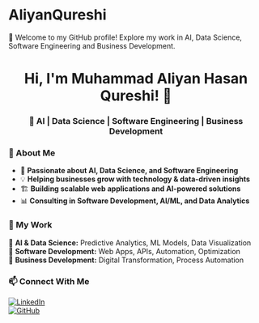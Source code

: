 # AliyanQureshi
👋 Welcome to my GitHub profile! Explore my work in AI, Data Science, Software Engineering and Business Development.
<h1 align="center">Hi, I'm Muhammad Aliyan Hasan Qureshi! 👋</h1>  
<h3 align="center">🚀 AI | Data Science | Software Engineering | Business Development</h3>  

### 🔹 About Me  
- 🎯 **Passionate about AI, Data Science, and Software Engineering**  
- 💡 **Helping businesses grow with technology & data-driven insights**  
- 🏗️ **Building scalable web applications and AI-powered solutions**  
- 📊 **Consulting in Software Development, AI/ML, and Data Analytics**   

### 🔹 My Work  
🔸 **AI & Data Science:** Predictive Analytics, ML Models, Data Visualization  
🔸 **Software Development:** Web Apps, APIs, Automation, Optimization  
🔸 **Business Development:** Digital Transformation, Process Automation  

### 📫 Connect With Me  
[![LinkedIn](https://img.shields.io/badge/LinkedIn-0077B5?style=for-the-badge&logo=linkedin&logoColor=white)](https://www.linkedin.com/in/aliyanqureshi02/)  
[![GitHub](https://img.shields.io/badge/GitHub-181717?style=for-the-badge&logo=github&logoColor=white)](https://github.com/MAliyanHQ/)  
